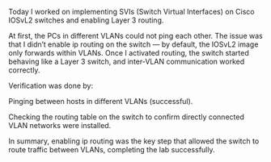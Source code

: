 Today I worked on implementing SVIs (Switch Virtual Interfaces) on Cisco IOSvL2 switches and enabling Layer 3 routing.

At first, the PCs in different VLANs could not ping each other. The issue was that I didn’t enable ip routing on the switch — by default, the IOSvL2 image only forwards within VLANs. Once I activated routing, the switch started behaving like a Layer 3 switch, and inter-VLAN communication worked correctly.

Verification was done by:

Pinging between hosts in different VLANs (successful).

Checking the routing table on the switch to confirm directly connected VLAN networks were installed.

In summary, enabling ip routing was the key step that allowed the switch to route traffic between VLANs, completing the lab successfully.
